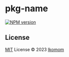 # pkg-name

[![NPM version](https://img.shields.io/npm/v/pkg-name?color=a1b858&label=)](https://www.npmjs.com/package/pkg-name)

## License

[MIT](./LICENSE) License © 2023 [Ikomom](https://github.com/ikomom)

